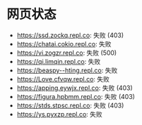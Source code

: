# 网页状态
- https://ssd.zockq.repl.co: 失败 (403)
- https://chatai.cokio.repl.co: 失败
- https://vi.zogzr.repl.co: 失败 (500)
- https://qi.limqin.repl.co: 失败
- https://beaspy--hting.repl.co: 失败
- https://Love.cfvqw.repl.co: 失败
- https://apping.eywjx.repl.co: 失败 (403)
- https://figura.hpbmm.repl.co: 失败 (403)
- https://stds.stpsc.repl.co: 失败 (403)
- https://ys.pyxzp.repl.co: 失败
